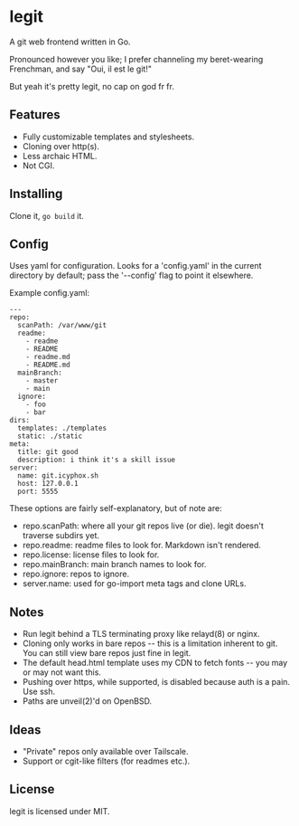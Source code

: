 # legit

A git web frontend written in Go. 

Pronounced however you like; I prefer channeling my beret-wearing
Frenchman, and say "Oui, il est le git!"

But yeah it's pretty legit, no cap on god fr fr.


## Features

- Fully customizable templates and stylesheets.
- Cloning over http(s).
- Less archaic HTML.
- Not CGI.

## Installing

Clone it, `go build` it.


## Config

Uses yaml for configuration. Looks for a 'config.yaml' in the current
directory by default; pass the '--config' flag to point it elsewhere.

Example config.yaml:

```#!yaml
---
repo:
  scanPath: /var/www/git
  readme:
    - readme
    - README
    - readme.md
    - README.md
  mainBranch:
    - master
    - main
  ignore:
    - foo
    - bar
dirs:
  templates: ./templates
  static: ./static
meta:
  title: git good
  description: i think it's a skill issue
server:
  name: git.icyphox.sh
  host: 127.0.0.1
  port: 5555
```

These options are fairly self-explanatory, but of note are:

- repo.scanPath: where all your git repos live (or die). legit doesn't traverse subdirs yet.
- repo.readme: readme files to look for. Markdown isn't rendered.
- repo.license: license files to look for.
- repo.mainBranch: main branch names to look for.
- repo.ignore: repos to ignore.
- server.name: used for go-import meta tags and clone URLs.


## Notes

- Run legit behind a TLS terminating proxy like relayd(8) or nginx. 
- Cloning only works in bare repos -- this is a limitation inherent to git. You can still view bare repos just fine in legit.
- The default head.html template uses my CDN to fetch fonts -- you may or may not want this.
- Pushing over https, while supported, is disabled because auth is a
  pain. Use ssh.
- Paths are unveil(2)'d on OpenBSD.


## Ideas

- "Private" repos only available over Tailscale.
- Support or cgit-like filters (for readmes etc.).


## License

legit is licensed under MIT.
